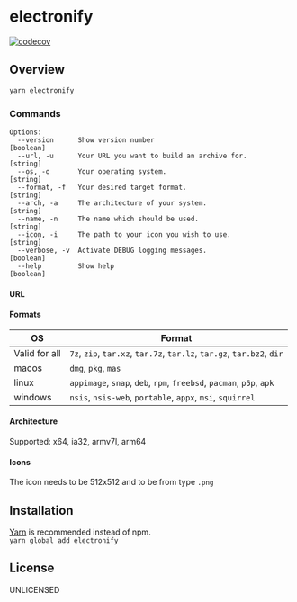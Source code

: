 # electronify

[![codecov](https://codecov.io/gh/UweStolz/electronify/branch/master/graph/badge.svg?token=WX5Gah4xXf)](https://codecov.io/gh/UweStolz/electronify)

## Overview
```sh
yarn electronify
```

### Commands
```
Options:
  --version      Show version number                                   [boolean]
  --url, -u      Your URL you want to build an archive for.             [string]
  --os, -o       Your operating system.                                 [string]
  --format, -f   Your desired target format.                            [string]
  --arch, -a     The architecture of your system.                       [string]
  --name, -n     The name which should be used.                         [string]
  --icon, -i     The path to your icon you wish to use.                 [string]
  --verbose, -v  Activate DEBUG logging messages.                      [boolean]
  --help         Show help                                             [boolean]
```

#### URL

#### Formats

| OS | Format |
|----|--------|
| Valid for all | `7z`, `zip`, `tar.xz`, `tar.7z`, `tar.lz`, `tar.gz`, `tar.bz2`, `dir` |
| macos | `dmg`, `pkg`, `mas` |
| linux | `appimage`, `snap`, `deb`, `rpm`, `freebsd`, `pacman`, `p5p`, `apk` |
| windows | `nsis`, `nsis-web`, `portable`, `appx`, `msi`, `squirrel` |

#### Architecture

Supported: x64, ia32, armv7l, arm64

#### Icons

The icon needs to be 512x512 and to be from type `.png`

## Installation

[Yarn](https://yarnpkg.com/lang/en/) is recommended instead of npm.  
`yarn global add electronify`

## License
UNLICENSED
